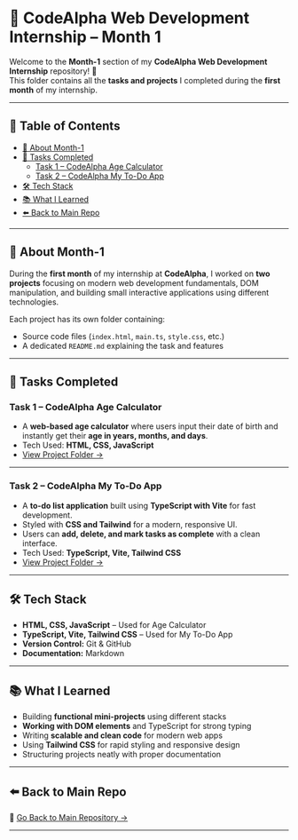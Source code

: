 # 📅 CodeAlpha Web Development Internship – Month 1

Welcome to the **Month-1** section of my **CodeAlpha Web Development Internship** repository! 🚀  
This folder contains all the **tasks and projects** I completed during the **first month** of my internship.

---

## 📌 Table of Contents

- [📖 About Month-1](#-about-month-1)
- [📝 Tasks Completed](#-tasks-completed)
  - [Task 1 – CodeAlpha Age Calculator](#task-1--codealpha-age-calculator)
  - [Task 2 – CodeAlpha My To-Do App](#task-2--codealpha-my-to-do-app)
- [🛠 Tech Stack](#-tech-stack)
- [📚 What I Learned](#-what-i-learned)
- [⬅️ Back to Main Repo](#️-back-to-main-repo)

---

## 📖 About Month-1

During the **first month** of my internship at **CodeAlpha**, I worked on **two projects** focusing on modern web development fundamentals, DOM manipulation, and building small interactive applications using different technologies.

Each project has its own folder containing:
- Source code files (`index.html`, `main.ts`, `style.css`, etc.)  
- A dedicated `README.md` explaining the task and features

---

## 📝 Tasks Completed

### **Task 1 – CodeAlpha Age Calculator**
- A **web-based age calculator** where users input their date of birth and instantly get their **age in years, months, and days**.  
- Tech Used: **HTML, CSS, JavaScript**  
- [View Project Folder →](./CodeAlpha_AgeCalculator)  

---

### **Task 2 – CodeAlpha My To-Do App**
- A **to-do list application** built using **TypeScript with Vite** for fast development.  
- Styled with **CSS and Tailwind** for a modern, responsive UI.  
- Users can **add, delete, and mark tasks as complete** with a clean interface.  
- Tech Used: **TypeScript, Vite, Tailwind CSS**  
- [View Project Folder →](./CodeAlpha_My-ToDo-App)  

---

## 🛠 Tech Stack

- **HTML, CSS, JavaScript** – Used for Age Calculator  
- **TypeScript, Vite, Tailwind CSS** – Used for My To-Do App  
- **Version Control:** Git & GitHub  
- **Documentation:** Markdown  

---

## 📚 What I Learned

- Building **functional mini-projects** using different stacks  
- **Working with DOM elements** and TypeScript for strong typing  
- Writing **scalable and clean code** for modern web apps  
- Using **Tailwind CSS** for rapid styling and responsive design  
- Structuring projects neatly with proper documentation  

---

## ⬅️ Back to Main Repo

🔗 [Go Back to Main Repository →](../)

---
